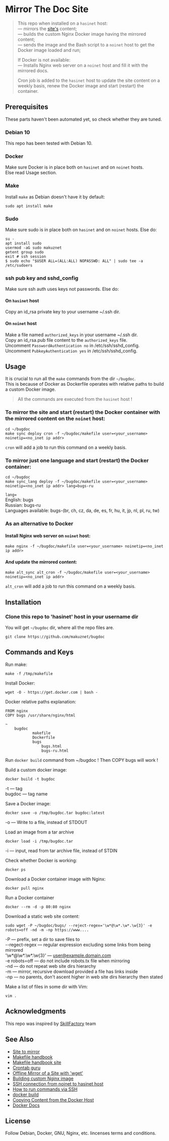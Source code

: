 # Mirror The Doc Site

>  This repo when installed on a `hasinet` host:  
> — mirrors the [site's](https://www.chiark.greenend.org.uk/~sgtatham/bugs.html) content;  
> — builds the custom Nginx Docker image having the mirrored content;  
> — sends the image and the Bash script to a `noinet` host to get the Docker image loaded and run;    
> 
> If Docker is not available:  
> — Installs Nginx web server on a `noinet` host and fill it with the mirrored docs.
>
> Cron job is added to the `hasinet` host to update the site content on a weekly basis, renew the Docker image and start (restart) the container.

## Prerequisites
These parts haven't been automated yet, so check whether they are tuned.
### Debian 10
This repo has been tested with Debian 10.
### Docker
Make sure Docker is in place both on `hasinet` and on `noinet` hosts.  
Else read Usage section.  
### Make
Install `make` as Debian doesn't have it by default:
```shell
sudo apt install make
```
### Sudo
Make sure sudo is in place both on `hasinet` and on `noinet` hosts. Else do:
```shell
su -
apt install sudo
usermod -aG sudo makuznet
getent group sudo
exit # ssh session
$ sudo echo "$USER ALL=(ALL:ALL) NOPASSWD: ALL" | sudo tee -a /etc/sudoers
```
### ssh pub key and sshd_config
Make sure ssh auth uses keys not passwords. Else do:  
#### On `hasinet` host
Copy an id_rsa private key to your username ~/.ssh dir.
#### On `noinet` host
Make a file named `authorized_keys` in your username ~/.ssh dir.    
Copy an id_rsa.pub file content to the `authorized_keys` file.  
Uncomment `PasswordAuthentication no` in /etc/ssh/sshd_config.  
Uncomment `PubkeyAuthentication yes` in /etc/ssh/sshd_config.  

## Usage  

It is crucial to run all the `make` commands from the dir `~/bugdoc`.  
This is because of Docker as Dockerfile operates with relative paths to build a custom Docker image.

> All the commands are executed from the `hasinet` host !

### To mirror the site and start (restart) the Docker container with the mirrored content on the `noinet` host:
```shell
cd ~/bugdoc 
make sync deploy cron -f ~/bugdoc/makefile user=<your_username> noinetip=<no_inet ip addr>
```
`cron` will add a job to run this command on a weekly basis.

### To mirror just one language and start (restart) the Docker container:
```shell
cd ~/bugdoc
make sync_lang deploy -f ~/bugdoc/makefile user=<your_username> noinetip=<no_inet ip addr> lang=bugs-ru
```
`lang=`  
English: bugs  
Russian: bugs-ru  
Languages available: bugs-(br, ch, cz, da, de, es, fr, hu, it, jp, nl, pl, ru, tw)  

### As an alternative to Docker
#### Install Nginx web server on `noinet` host:
```shell
make nginx -f ~/bugdoc/makefile user=<your_username> noinetip=<no_inet ip addr>
```
#### And update the mirrored content:
```shell
make alt_sync alt_cron -f ~/bugdoc/makefile user=<your_username> noinetip=<no_inet ip addr>
```
`alt_cron` will add a job to run this command on a weekly basis.

## Installation  
### Clone this repo to 'hasinet' host in your username dir
You will get `~/bugdoc` dir, where all the repo files are.

```shell
git clone https://github.com/makuznet/bugdoc
```

## Commands and Keys
Run make:
```shell
make -f /tmp/makefile
```

Install Docker:
```shell 
wget -O - https://get.docker.com | bash -
```

Docker relative paths explanation:
```shell
FROM nginx
COPY bugs /usr/share/nginx/html

~
    bugdoc
            makefile
            Dockerfile
            bugs
                bugs.html
                bugs-ru.html
```
Run `docker build` command from ~/bugdoc ! Then COPY bugs will work !

Build a custom docker image:
```shell
docker build -t bugdoc
```
-t — tag   
bugdoc — tag name  


Save a Docker image:  
```shell
docker save -o /tmp/bugdoc.tar bugdoc:latest
```
-o — Write to a file, instead of STDOUT  


Load an image from a tar archive
```shell
docker load -i /tmp/bugdoc.tar
```
-i — input, read from tar archive file, instead of STDIN  


Check whether Docker is working:  
```shell
docker ps
```

Download a Docker container image with Nginx:
```shell
docker pull nginx
```

Run a Docker container 
```shell
docker --rm -d -p 80:80 nginx
```

Download a static web site content:
```shell
sudo wget -P ~/bugdoc/bugs/ --reject-regex='\w*@\w*.\w*.\w{3}' -e robots=off -nd -m -np https://www....
```
-P — prefix, set a dir to save files to  
--regect-regex — regular expression excluding some links from being mirrored  
'\w*@\w*.\w*.\w{3}' — user@example.domain.com  
-e robots=off — do not include robots.tx file when mirroring  
-nd — do not repeat web site dirs hierarchy  
-m — mirror, recursive download provided a file has links inside  
-np — no parents, don't ascent higher in web site dirs hierarchy then stated  


Make a list of files in some dir with Vim:
```shell
vim .
```

## Acknowledgments

This repo was inspired by [SkillFactory](http://skillfactory.ru/) team

## See Also

- [Site to mirror](https://www.chiark.greenend.org.uk/~sgtatham/bugs.html) 
- [Makefile handbook](https://bit.ly/make-handbook)
- [Makefile handbook site](https://makefile.site/)
- [Crontab guru](https://crontab.guru/)
- [Offline Mirror of a Site with 'wget'](https://www.guyrutenberg.com/2014/05/02/make-offline-mirror-of-a-site-using-wget/)
- [Building custom Nginx image](https://www.docker.com/blog/how-to-use-the-official-nginx-docker-image/)
- [SSH connection from noinet to hasinet host](https://unix.stackexchange.com/questions/116867/serve-internet-to-remote-machine-via-ssh-session)
- [How to run commands via SSH](https://www.cyberciti.biz/faq/unix-linux-execute-command-using-ssh/)
- [docker build](https://docs.docker.com/engine/reference/commandline/build/)
- [Copying Content from the Docker Host](https://docs.nginx.com/nginx/admin-guide/installing-nginx/installing-nginx-docker/#manage_copy)
- [Docker Docs](https://docs.docker.com/engine/reference/commandline/docker/)

## License
Follow Debian, Docker, GNU, Nginx, etc. lincenses terms and conditions.